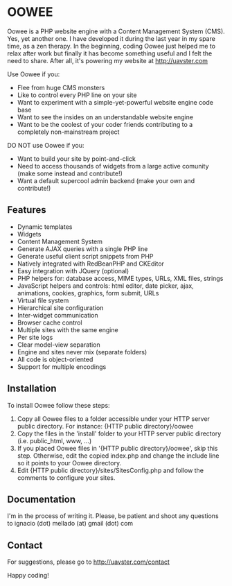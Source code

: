 OOWEE
=====
Oowee is a PHP website engine with a Content Management System (CMS). Yes, yet another one. I have developed it during the last year in my spare time, as a zen therapy. In the beginning, coding Oowee just helped me to relax after work but finally it has become something useful and I felt the need to share. After all, it's powering my website at http://uavster.com

Use Oowee if you:
- Flee from huge CMS monsters
- Like to control every PHP line on your site
- Want to experiment with a simple-yet-powerful website engine code base
- Want to see the insides on an understandable website engine
- Want to be the coolest of your coder friends contributing to a completely non-mainstream project

DO NOT use Oowee if you:
- Want to build your site by point-and-click
- Need to access thousands of widgets from a large active comunity (make some instead and contribute!)
- Want a default supercool admin backend (make your own and contribute!)

Features
--------
- Dynamic templates
- Widgets
- Content Management System
- Generate AJAX queries with a single PHP line
- Generate useful client script snippets from PHP
- Natively integrated with RedBeanPHP and CKEditor
- Easy integration with JQuery (optional)
- PHP helpers for: database access, MIME types, URLs, XML files, strings
- JavaScript helpers and controls: html editor, date picker, ajax, animations, cookies, graphics, form submit, URLs
- Virtual file system
- Hierarchical site configuration
- Inter-widget communication
- Browser cache control
- Multiple sites with the same engine
- Per site logs
- Clear model-view separation
- Engine and sites never mix (separate folders)
- All code is object-oriented
- Support for multiple encodings

Installation
------------
To install Oowee follow these steps:

1. Copy all Oowee files to a folder accessible under your HTTP server public directory. For instance: {HTTP public directory}/oowee
2. Copy the files in the 'install' folder to your HTTP server public directory (i.e. public_html, www, ...)
3. If you placed Oowee files in '{HTTP public directory}/oowee', skip this step. Otherwise, edit the copied index.php and change the include line so it points to your Oowee directory.
4. Edit {HTTP public directory}/sites/SitesConfig.php and follow the comments to configure your sites.

Documentation
-------------
I'm in the process of writing it. Please, be patient and shoot any questions to ignacio (dot) mellado (at) gmail (dot) com

Contact
-------
For suggestions, please go to http://uavster.com/contact

Happy coding!
